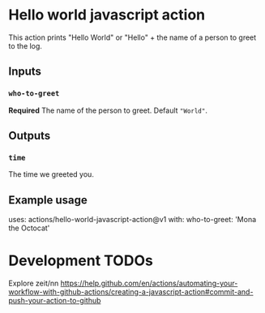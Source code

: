 # Hello world javascript action

This action prints "Hello World" or "Hello" + the name of a person to greet to the log.

## Inputs

### `who-to-greet`

**Required** The name of the person to greet. Default `"World"`.

## Outputs

### `time`

The time we greeted you.

## Example usage

uses: actions/hello-world-javascript-action@v1
with:
  who-to-greet: 'Mona the Octocat'

# Development TODOs

Explore zeit/nn https://help.github.com/en/actions/automating-your-workflow-with-github-actions/creating-a-javascript-action#commit-and-push-your-action-to-github